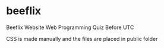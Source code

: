 # beeflix
Beeflix Website Web Programming Quiz Before UTC

CSS is made manually and the files are placed in public folder
